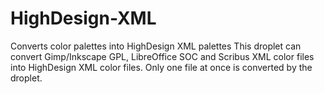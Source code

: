 # HighDesign-XML
Converts color palettes into HighDesign XML palettes
This droplet can convert Gimp/Inkscape GPL, LibreOffice SOC and Scribus XML color files into HighDesign XML color files.
Only one file at once is converted by the droplet.

